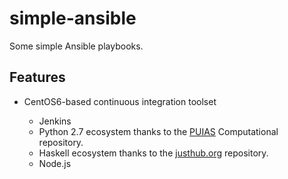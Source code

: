 simple-ansible
=================

Some simple Ansible playbooks.

Features
----------

* CentOS6-based continuous integration toolset

    * Jenkins
    * Python 2.7 ecosystem thanks to the [PUIAS][1] Computational repository.
    * Haskell ecosystem thanks to the [justhub.org][1] repository.
    * Node.js

[1]: http://springdale.math.ias.edu/wiki/YumRepositories6
[2]: http://www.justhub.org
